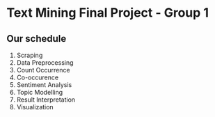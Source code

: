 # Text Mining Final Project - Group 1

## Our schedule
1. Scraping
1. Data Preprocessing
1. Count Occurrence
1. Co-occurence
1. Sentiment Analysis
1. Topic Modelling
1. Result Interpretation
1. Visualization
